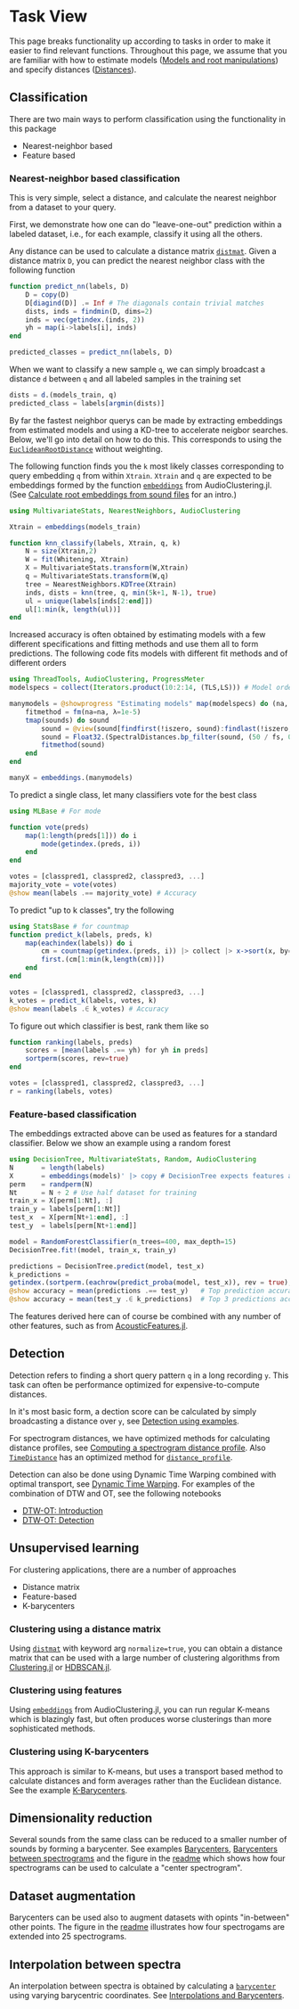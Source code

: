 # Task View

This page breaks functionality up according to tasks in order to make it easier to find relevant functions. Throughout this page, we assume that you are familiar with how to estimate models ([Models and root manipulations](@ref)) and specify distances ([Distances](@ref)).

## Classification
There are two main ways to perform classification using the functionality in this package
- Nearest-neighbor based
- Feature based

### Nearest-neighbor based classification
This is very simple, select a distance, and calculate the nearest neighbor from a dataset to your query.

First, we demonstrate how one can do "leave-one-out" prediction within a labeled dataset, i.e., for each example, classify it using all the others.

Any distance can be used to calculate a distance matrix [`distmat`](@ref). Given a distance matrix `D`, you can predict the nearest neighbor class with the following function
```julia
function predict_nn(labels, D)
    D = copy(D)
    D[diagind(D)] .= Inf # The diagonals contain trivial matches
    dists, inds = findmin(D, dims=2)
    inds = vec(getindex.(inds, 2))
    yh = map(i->labels[i], inds)
end

predicted_classes = predict_nn(labels, D)
```

When we want to classify a new sample `q`, we can simply broadcast a distance `d` between `q` and all labeled samples in the training set
```julia
dists = d.(models_train, q)
predicted_class = labels[argmin(dists)]
```

By far the fastest neighbor querys can be made by extracting embeddings from estimated models and using a KD-tree to accelerate neigbor searches. Below, we'll go into detail on how to do this. This corresponds to using the [`EuclideanRootDistance`](@ref) without weighting.

The following function finds you the `k` most likely classes corresponding to query embedding `q` from within `Xtrain`. `Xtrain` and `q` are expected to be embeddings formed by the function [`embeddings`](https://github.com/baggepinnen/AudioClustering.jl#estimating-linear-models) from AudioClustering.jl. (See [Calculate root embeddings from sound files](@ref) for an intro.)
```julia
using MultivariateStats, NearestNeighbors, AudioClustering

Xtrain = embeddings(models_train)

function knn_classify(labels, Xtrain, q, k)
    N = size(Xtrain,2)
    W = fit(Whitening, Xtrain)
    X = MultivariateStats.transform(W,Xtrain)
    q = MultivariateStats.transform(W,q)
    tree = NearestNeighbors.KDTree(Xtrain)
    inds, dists = knn(tree, q, min(5k+1, N-1), true)
    ul = unique(labels[inds[2:end]])
    ul[1:min(k, length(ul))]
end
```

Increased accuracy is often obtained by estimating models with a few different specifications and fitting methods and use them all to form predictions. The following code fits models with different fit methods and of different orders
```julia
using ThreadTools, AudioClustering, ProgressMeter
modelspecs = collect(Iterators.product(10:2:14, (TLS,LS))) # Model order × fitmethod

manymodels = @showprogress "Estimating models" map(modelspecs) do (na, fm)
    fitmethod = fm(na=na, λ=1e-5)
    tmap(sounds) do sound
        sound = @view(sound[findfirst(!iszero, sound):findlast(!iszero, sound)])
        sound = Float32.(SpectralDistances.bp_filter(sound, (50 / fs, 0.49)))
        fitmethod(sound)
    end
end

manyX = embeddings.(manymodels)
```

To predict a single class, let many classifiers vote for the best class
```julia
using MLBase # For mode

function vote(preds)
    map(1:length(preds[1])) do i
        mode(getindex.(preds, i))
    end
end

votes = [classpred1, classpred2, classpred3, ...]
majority_vote = vote(votes)
@show mean(labels .== majority_vote) # Accuracy
```

To predict "up to k classes", try the following

```julia
using StatsBase # for countmap
function predict_k(labels, preds, k)
    map(eachindex(labels)) do i
        cm = countmap(getindex.(preds, i)) |> collect |> x->sort(x, by=last, rev=true)
        first.(cm[1:min(k,length(cm))])
    end
end

votes = [classpred1, classpred2, classpred3, ...]
k_votes = predict_k(labels, votes, k)
@show mean(labels .∈ k_votes) # Accuracy
```

To figure out which classifier is best, rank them like so

```julia
function ranking(labels, preds)
    scores = [mean(labels .== yh) for yh in preds]
    sortperm(scores, rev=true)
end

votes = [classpred1, classpred2, classpred3, ...]
r = ranking(labels, votes)
```

### Feature-based classification

The embeddings extracted above can be used as features for a standard classifier. Below we show an example using a random forest

```julia
using DecisionTree, MultivariateStats, Random, AudioClustering
N       = length(labels)
X       = embeddings(models)' |> copy # DecisionTree expects features along columns
perm    = randperm(N)
Nt      = N ÷ 2 # Use half dataset for training
train_x = X[perm[1:Nt], :]
train_y = labels[perm[1:Nt]]
test_x  = X[perm[Nt+1:end], :]
test_y  = labels[perm[Nt+1:end]]

model = RandomForestClassifier(n_trees=400, max_depth=15)
DecisionTree.fit!(model, train_x, train_y)

predictions = DecisionTree.predict(model, test_x)
k_predictions =
getindex.(sortperm.(eachrow(predict_proba(model, test_x)), rev = true), Ref(1:3)) # Predict to 3
@show accuracy = mean(predictions .== test_y)   # Top prediction accuracy
@show accuracy = mean(test_y .∈ k_predictions)  # Top 3 predictions accuracy
```
The features derived here can of course be combined with any number of other features, such as from [AcousticFeatures.jl](https://github.com/ymtoo/AcousticFeatures.jl/).



## Detection
Detection refers to finding a short query pattern `q` in a long recording `y`. This task can often be performance optimized for expensive-to-compute distances.

In it's most basic form, a dection score can be calculated by simply broadcasting a distance over `y`, see [Detection using examples](@ref).

For spectrogram distances, we have optimized methods for calculating distance profiles, see
[Computing a spectrogram distance profile](@ref). Also [`TimeDistance`](@ref) has an optimized method for [`distance_profile`](@ref).

Detection can also be done using Dynamic Time Warping combined with optimal transport, see [Dynamic Time Warping](@ref). For examples of the combination of DTW and OT, see the following notebooks
- [DTW-OT: Introduction](https://nbviewer.jupyter.org/github/baggepinnen/julia_examples/blob/master/frequency_warping.ipynb)
- [DTW-OT: Detection](https://nbviewer.jupyter.org/github/baggepinnen/julia_examples/blob/master/frequency_warping2.ipynb)


## Unsupervised learning
For clustering applications, there are a number of approaches
- Distance matrix
- Feature-based
- K-barycenters

### Clustering using a distance matrix
Using [`distmat`](@ref) with keyword arg `normalize=true`, you can obtain a distance matrix that can be used with a large number of clustering algorithms from [Clustering.jl](https://juliastats.org/Clustering.jl/stable/index.html) or [HDBSCAN.jl](https://github.com/baggepinnen/HDBSCAN.jl).

### Clustering using features
Using [`embeddings`](https://github.com/baggepinnen/AudioClustering.jl#estimating-linear-models) from AudioClustering.jl, you can run regular K-means which is blazingly fast, but often produces worse clusterings than more sophisticated methods.

### Clustering using K-barycenters
This approach is similar to K-means, but uses a transport based method to calculate distances and form averages rather than the Euclidean distance. See the example [K-Barycenters](@ref).

## Dimensionality reduction
Several sounds from the same class can be reduced to a smaller number of sounds by forming a barycenter. See examples [Barycenters](@ref), [Barycenters between spectrograms](@ref) and the figure in the [readme](https://github.com/baggepinnen/SpectralDistances.jl) which shows how four spectrograms can be used to calculate a "center spectrogram".



## Dataset augmentation
Barycenters can be used also to augment datasets with opints "in-between" other points. The figure in the [readme](https://github.com/baggepinnen/SpectralDistances.jl) illustrates how four spectrogams are extended into 25 spectrograms.


## Interpolation between spectra
An interpolation between spectra is obtained by calculating a [`barycenter`](@ref) using varying barycentric coordinates. See [Interpolations and Barycenters](@ref).
